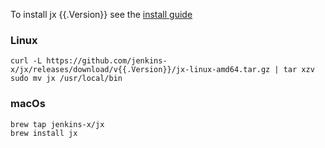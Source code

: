 To install jx {{.Version}} see the [install guide](https://jenkins-x.io/getting-started/install/)

### Linux

```shell
curl -L https://github.com/jenkins-x/jx/releases/download/v{{.Version}}/jx-linux-amd64.tar.gz | tar xzv 
sudo mv jx /usr/local/bin
```

### macOs

```shell
brew tap jenkins-x/jx
brew install jx
```

